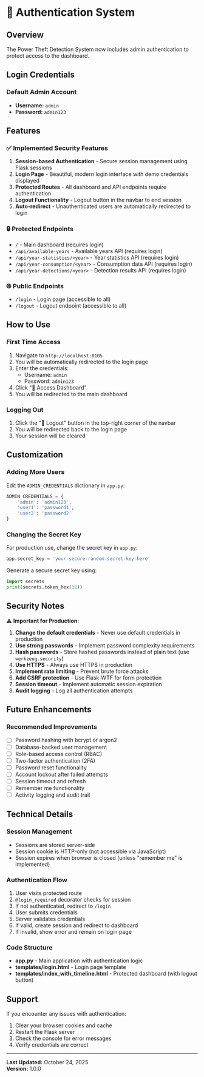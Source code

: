 # 🔐 Authentication System

## Overview
The Power Theft Detection System now includes admin authentication to protect access to the dashboard.

## Login Credentials

### Default Admin Account
- **Username:** `admin`
- **Password:** `admin123`

## Features

### ✅ Implemented Security Features
1. **Session-based Authentication** - Secure session management using Flask sessions
2. **Login Page** - Beautiful, modern login interface with demo credentials displayed
3. **Protected Routes** - All dashboard and API endpoints require authentication
4. **Logout Functionality** - Logout button in the navbar to end session
5. **Auto-redirect** - Unauthenticated users are automatically redirected to login

### 🔒 Protected Endpoints
- `/` - Main dashboard (requires login)
- `/api/available-years` - Available years API (requires login)
- `/api/year-statistics/<year>` - Year statistics API (requires login)
- `/api/year-consumption/<year>` - Consumption data API (requires login)
- `/api/year-detections/<year>` - Detection results API (requires login)

### 🌐 Public Endpoints
- `/login` - Login page (accessible to all)
- `/logout` - Logout endpoint (accessible to all)

## How to Use

### First Time Access
1. Navigate to `http://localhost:8105`
2. You will be automatically redirected to the login page
3. Enter the credentials:
   - Username: `admin`
   - Password: `admin123`
4. Click "🚀 Access Dashboard"
5. You will be redirected to the main dashboard

### Logging Out
1. Click the "🚪 Logout" button in the top-right corner of the navbar
2. You will be redirected back to the login page
3. Your session will be cleared

## Customization

### Adding More Users
Edit the `ADMIN_CREDENTIALS` dictionary in `app.py`:

```python
ADMIN_CREDENTIALS = {
    'admin': 'admin123',
    'user1': 'password1',
    'user2': 'password2'
}
```

### Changing the Secret Key
For production use, change the secret key in `app.py`:

```python
app.secret_key = 'your-secure-random-secret-key-here'
```

Generate a secure secret key using:
```python
import secrets
print(secrets.token_hex(32))
```

## Security Notes

⚠️ **Important for Production:**
1. **Change the default credentials** - Never use default credentials in production
2. **Use strong passwords** - Implement password complexity requirements
3. **Hash passwords** - Store hashed passwords instead of plain text (use `werkzeug.security`)
4. **Use HTTPS** - Always use HTTPS in production
5. **Implement rate limiting** - Prevent brute force attacks
6. **Add CSRF protection** - Use Flask-WTF for form protection
7. **Session timeout** - Implement automatic session expiration
8. **Audit logging** - Log all authentication attempts

## Future Enhancements

### Recommended Improvements
- [ ] Password hashing with bcrypt or argon2
- [ ] Database-backed user management
- [ ] Role-based access control (RBAC)
- [ ] Two-factor authentication (2FA)
- [ ] Password reset functionality
- [ ] Account lockout after failed attempts
- [ ] Session timeout and refresh
- [ ] Remember me functionality
- [ ] Activity logging and audit trail

## Technical Details

### Session Management
- Sessions are stored server-side
- Session cookie is HTTP-only (not accessible via JavaScript)
- Session expires when browser is closed (unless "remember me" is implemented)

### Authentication Flow
1. User visits protected route
2. `@login_required` decorator checks for session
3. If not authenticated, redirect to `/login`
4. User submits credentials
5. Server validates credentials
6. If valid, create session and redirect to dashboard
7. If invalid, show error and remain on login page

### Code Structure
- **app.py** - Main application with authentication logic
- **templates/login.html** - Login page template
- **templates/index_with_timeline.html** - Protected dashboard (with logout button)

## Support

If you encounter any issues with authentication:
1. Clear your browser cookies and cache
2. Restart the Flask server
3. Check the console for error messages
4. Verify credentials are correct

---

**Last Updated:** October 24, 2025  
**Version:** 1.0.0
